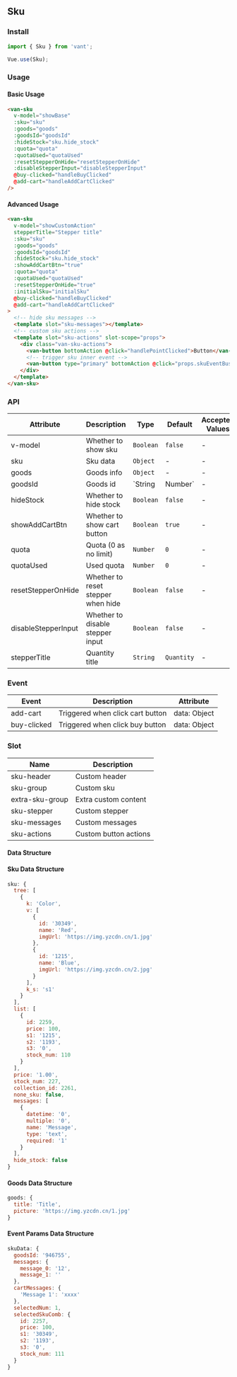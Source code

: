 ## Sku

### Install
```javascript
import { Sku } from 'vant';

Vue.use(Sku);
```

### Usage
#### Basic Usage

```html
<van-sku
  v-model="showBase"
  :sku="sku"
  :goods="goods"
  :goodsId="goodsId"
  :hideStock="sku.hide_stock"
  :quota="quota"
  :quotaUsed="quotaUsed"
  :resetStepperOnHide="resetStepperOnHide"
  :disableStepperInput="disableStepperInput"
  @buy-clicked="handleBuyClicked"
  @add-cart="handleAddCartClicked"
/>
```

#### Advanced Usage

```html
<van-sku
  v-model="showCustomAction"
  stepperTitle="Stepper title"
  :sku="sku"
  :goods="goods"
  :goodsId="goodsId"
  :hideStock="sku.hide_stock"
  :showAddCartBtn="true"
  :quota="quota"
  :quotaUsed="quotaUsed"
  :resetStepperOnHide="true"
  :initialSku="initialSku"
  @buy-clicked="handleBuyClicked"
  @add-cart="handleAddCartClicked"
>
  <!-- hide sku messages -->
  <template slot="sku-messages"></template>
  <!-- custom sku actions -->
  <template slot="sku-actions" slot-scope="props">
    <div class="van-sku-actions">
      <van-button bottomAction @click="handlePointClicked">Button</van-button>
      <!-- trigger sku inner event -->
      <van-button type="primary" bottomAction @click="props.skuEventBus.$emit('sku:buy')">Button</van-button>
    </div>
  </template>
</van-sku>
```

### API

| Attribute | Description | Type | Default | Accepted Values |
|-----------|-----------|-----------|-------------|-------------|
| v-model | Whether to show sku | `Boolean` | `false` | - |
| sku | Sku data | `Object` | - | - |
| goods | Goods info | `Object` | - | - |
| goodsId | Goods id | `String | Number` | - | - |
| hideStock | Whether to hide stock | `Boolean` | `false` | - |
| showAddCartBtn | Whether to show cart button | `Boolean` | `true` | - |
| quota | Quota (0 as no limit) | `Number` | `0` | - |
| quotaUsed | Used quota | `Number` | `0` | - |
| resetStepperOnHide | Whether to reset stepper when hide | `Boolean` | `false` | - |
| disableStepperInput | Whether to disable stepper input | `Boolean` | `false` | - |
| stepperTitle | Quantity title | `String` | `Quantity` | - |

### Event

| Event | Description | Attribute |
|-----------|-----------|-----------|
| add-cart | Triggered when click cart button | data: Object |
| buy-clicked | Triggered when click buy button | data: Object |

### Slot

| Name | Description | 
|-----------|-----------|
| sku-header | Custom header |
| sku-group | Custom sku |
| extra-sku-group | Extra custom content |
| sku-stepper | Custom stepper |
| sku-messages | Custom messages |
| sku-actions | Custom button actions |

#### Data Structure
#### Sku Data Structure
```javascript
sku: {
  tree: [
    {
      k: 'Color',
      v: [
        {
          id: '30349',
          name: 'Red',
          imgUrl: 'https://img.yzcdn.cn/1.jpg'
        },
        {
          id: '1215',
          name: 'Blue',
          imgUrl: 'https://img.yzcdn.cn/2.jpg'
        }
      ],
      k_s: 's1'
    }
  ],
  list: [
    {
      id: 2259,
      price: 100,
      s1: '1215',
      s2: '1193',
      s3: '0',
      stock_num: 110
    }
  ],
  price: '1.00',
  stock_num: 227,
  collection_id: 2261,
  none_sku: false,
  messages: [
    {
      datetime: '0',
      multiple: '0',
      name: 'Message',
      type: 'text',
      required: '1'
    }
  ],
  hide_stock: false
}
```

#### Goods Data Structure

```javascript
goods: {
  title: 'Title',
  picture: 'https://img.yzcdn.cn/1.jpg'
}
```

#### Event Params Data Structure

```javascript
skuData: {
  goodsId: '946755',
  messages: {
    message_0: '12',
    message_1: ''
  },
  cartMessages: {
    'Message 1': 'xxxx'
  },
  selectedNum: 1,
  selectedSkuComb: {
    id: 2257,
    price: 100,
    s1: '30349',
    s2: '1193',
    s3: '0',
    stock_num: 111
  }
}
```
